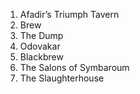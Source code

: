 1. Afadir’s Triumph Tavern 
2. Brew 
3. The Dump 
4. Odovakar 
5. Blackbrew 
6. The Salons of Symbaroum 
7. The Slaughterhouse